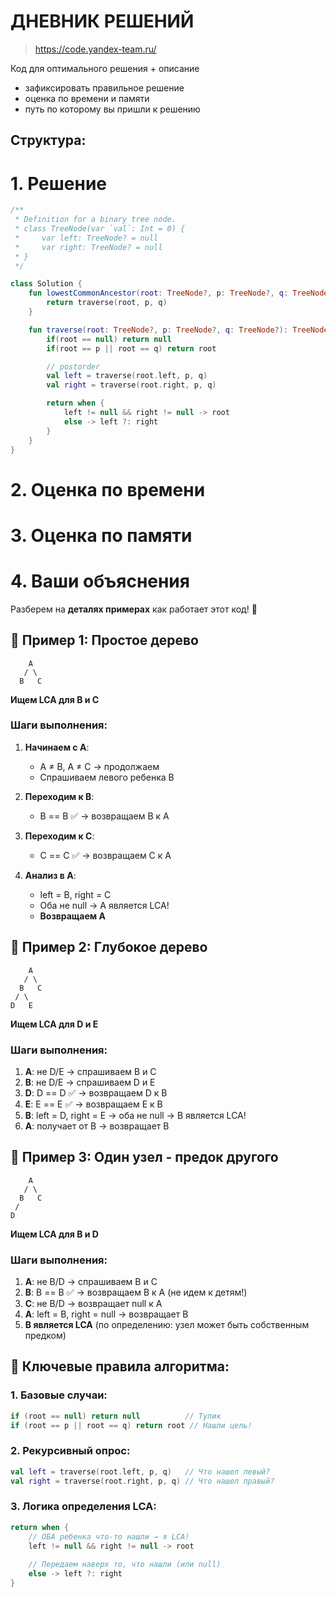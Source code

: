 # ДНЕВНИК РЕШЕНИЙ

> https://code.yandex-team.ru/ 

Код для оптимального решения + описание 

- зафиксировать правильное решение
- оценка по времени и памяти
- путь по которому вы пришли к решению


## Структура:

# 1. Решение

```kotlin
/**
 * Definition for a binary tree node.
 * class TreeNode(var `val`: Int = 0) {
 *     var left: TreeNode? = null
 *     var right: TreeNode? = null
 * }
 */

class Solution {
    fun lowestCommonAncestor(root: TreeNode?, p: TreeNode?, q: TreeNode?): TreeNode? {
        return traverse(root, p, q)
    }

    fun traverse(root: TreeNode?, p: TreeNode?, q: TreeNode?): TreeNode?{
        if(root == null) return null
        if(root == p || root == q) return root

        // postorder
        val left = traverse(root.left, p, q)
        val right = traverse(root.right, p, q)

        return when {
            left != null && right != null -> root
            else -> left ?: right
        }
    }
}
```


# 2. Оценка по времени


# 3. Оценка по памяти


# 4. Ваши объяснения


Разберем на **деталях примерах** как работает этот код! 🌟

## 📌 Пример 1: Простое дерево
```
    A
   / \
  B   C
```
**Ищем LCA для B и C**

### Шаги выполнения:
1. **Начинаем с A**:
    - A ≠ B, A ≠ C → продолжаем
    - Спрашиваем левого ребенка B

2. **Переходим к B**:
    - B == B ✅ → возвращаем B к A

3. **Переходим к C**:
    - C == C ✅ → возвращаем C к A

4. **Анализ в A**:
    - left = B, right = C
    - Оба не null → A является LCA!
    - **Возвращаем A**

## 📌 Пример 2: Глубокое дерево
```
    A
   / \
  B   C
 / \
D   E
```
**Ищем LCA для D и E**

### Шаги выполнения:
1. **A**: не D/E → спрашиваем B и C
2. **B**: не D/E → спрашиваем D и E
3. **D**: D == D ✅ → возвращаем D к B
4. **E**: E == E ✅ → возвращаем E к B
5. **B**: left = D, right = E → оба не null → B является LCA!
6. **A**: получает от B → возвращает B

## 📌 Пример 3: Один узел - предок другого
```
    A
   / \
  B   C
 /
D
```
**Ищем LCA для B и D**

### Шаги выполнения:
1. **A**: не B/D → спрашиваем B и C
2. **B**: B == B ✅ → возвращаем B к A (не идем к детям!)
3. **C**: не B/D → возвращает null к A
4. **A**: left = B, right = null → возвращает B
5. **B является LCA** (по определению: узел может быть собственным предком)

## 🎯 Ключевые правила алгоритма:

### 1. **Базовые случаи**:
```kotlin
if (root == null) return null          // Тупик
if (root == p || root == q) return root // Нашли цель!
```

### 2. **Рекурсивный опрос**:
```kotlin
val left = traverse(root.left, p, q)   // Что нашел левый?
val right = traverse(root.right, p, q) // Что нашел правый?
```

### 3. **Логика определения LCA**:
```kotlin
return when {
    // ОБА ребенка что-то нашли → я LCA!
    left != null && right != null -> root
    
    // Передаем наверх то, что нашли (или null)
    else -> left ?: right
}
```
